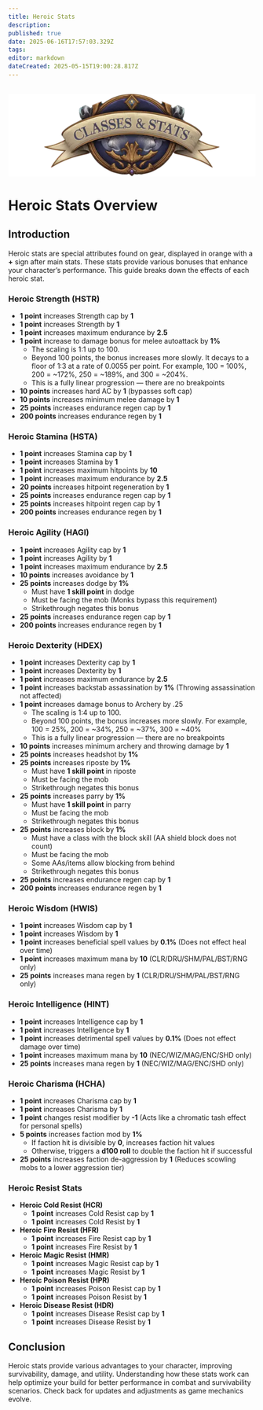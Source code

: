 ```yaml
---
title: Heroic Stats
description: 
published: true
date: 2025-06-16T17:57:03.329Z
tags: 
editor: markdown
dateCreated: 2025-05-15T19:00:28.817Z
---
```


<div class="page-wrapper">
<br>
  <div class="heroic-header-card">
    <img src="/classes-and-abilities/statsandclasses.webp" alt="Heroic Stats Banner" class="heroic-banner">
    <h1>Heroic Stats Overview</h1>
  </div>

  <div class="stat-section">
    <h2>Introduction</h2>
    <p>Heroic stats are special attributes found on gear, displayed in orange with a <strong>+</strong> sign after main stats. These stats provide various bonuses that enhance your character’s performance. This guide breaks down the effects of each heroic stat.</p>
  </div>

  <div class="stat-block">
    <h3>Heroic Strength (HSTR)</h3>
    <ul>
      <li><strong>1 point</strong> increases Strength cap by <strong>1</strong></li>
      <li><strong>1 point</strong> increases Strength by <strong>1</strong></li>
      <li><strong>1 point</strong> increases maximum endurance by <strong>2.5</strong></li>
       <li><strong>1 point</strong> increase to damage bonus for melee autoattack by <strong>1%</strong>
        <ul>
          <li>The scaling is 1:1 up to 100.</li>
          <li>Beyond 100 points, the bonus increases more slowly. It decays to a floor of 1:3 at a rate of 0.0055 per point. For example, 100 = 100%, 200 = ~172%, 250 = ~189%, and 300 = ~204%.</li>
          <li>This is a fully linear progression — there are no breakpoints</li>
        </ul>
      </li>
      <li><strong>10 points</strong> increases hard AC by <strong>1</strong> (bypasses soft cap)</li>
      <li><strong>10 points</strong> increases minimum melee damage by <strong>1</strong></li>
      <li><strong>25 points</strong> increases endurance regen cap by <strong>1</strong></li>
      <li><strong>200 points</strong> increases endurance regen by <strong>1</strong></li>
    </ul>
  </div>

  <div class="stat-block">
    <h3>Heroic Stamina (HSTA)</h3>
    <ul>
      <li><strong>1 point</strong> increases Stamina cap by <strong>1</strong></li>
      <li><strong>1 point</strong> increases Stamina by <strong>1</strong></li>
      <li><strong>1 point</strong> increases maximum hitpoints by <strong>10</strong></li>
      <li><strong>1 point</strong> increases maximum endurance by <strong>2.5</strong></li>
      <li><strong>20 points</strong> increases hitpoint regeneration by <strong>1</strong></li>
      <li><strong>25 points</strong> increases endurance regen cap by <strong>1</strong></li>
      <li><strong>25 points</strong> increases hitpoint regen cap by <strong>1</strong></li>
      <li><strong>200 points</strong> increases endurance regen by <strong>1</strong></li>
    </ul>
  </div>

  <div class="stat-block">
    <h3>Heroic Agility (HAGI)</h3>
    <ul>
      <li><strong>1 point</strong> increases Agility cap by <strong>1</strong></li>
      <li><strong>1 point</strong> increases Agility by <strong>1</strong></li>
      <li><strong>1 point</strong> increases maximum endurance by <strong>2.5</strong></li>
      <li><strong>10 points</strong> increases avoidance by <strong>1</strong></li>
      <li><strong>25 points</strong> increases dodge by <strong>1%</strong>
        <ul>
          <li>Must have <strong>1 skill point</strong> in dodge</li>
          <li>Must be facing the mob (Monks bypass this requirement)</li>
          <li>Strikethrough negates this bonus</li>
        </ul>
      </li>
      <li><strong>25 points</strong> increases endurance regen cap by <strong>1</strong></li>
      <li><strong>200 points</strong> increases endurance regen by <strong>1</strong></li>
    </ul>
  </div>

  <div class="stat-block">
    <h3>Heroic Dexterity (HDEX)</h3>
    <ul>
      <li><strong>1 point</strong> increases Dexterity cap by <strong>1</strong></li>
      <li><strong>1 point</strong> increases Dexterity by <strong>1</strong></li>
      <li><strong>1 point</strong> increases maximum endurance by <strong>2.5</strong></li>
      <li><strong>1 point</strong> increases backstab assassination by <strong>1%</strong> (Throwing assassination not affected)</li>
      <li><strong>1 point</strong> increases damage bonus to Archery by .25
        <ul>
          <li>The scaling is 1:4 up to 100.</li>
          <li>Beyond 100 points, the bonus increases more slowly. For example, 100 = 25%, 200 = ~34%, 250 = ~37%, 300 = ~40%</li>
          <li>This is a fully linear progression — there are no breakpoints</li>
        </ul>
      </li>
      <li><strong>10 points</strong> increases minimum archery and throwing damage by <strong>1</strong></li>
      <li><strong>25 points</strong> increases headshot by <strong>1%</strong></li>
      <li><strong>25 points</strong> increases riposte by <strong>1%</strong>
        <ul>
          <li>Must have <strong>1 skill point</strong> in riposte</li>
          <li>Must be facing the mob</li>
          <li>Strikethrough negates this bonus</li>
        </ul>
      </li>
      <li><strong>25 points</strong> increases parry by <strong>1%</strong>
        <ul>
          <li>Must have <strong>1 skill point</strong> in parry</li>
          <li>Must be facing the mob</li>
          <li>Strikethrough negates this bonus</li>
        </ul>
      </li>
      <li><strong>25 points</strong> increases block by <strong>1%</strong>
        <ul>
          <li>Must have a class with the block skill (AA shield block does not count)</li>
          <li>Must be facing the mob</li>
          <li>Some AAs/items allow blocking from behind</li>
          <li>Strikethrough negates this bonus</li>
        </ul>
      </li>
      <li><strong>25 points</strong> increases endurance regen cap by <strong>1</strong></li>
      <li><strong>200 points</strong> increases endurance regen by <strong>1</strong></li>
    </ul>
  </div>

  <div class="stat-block">
    <h3>Heroic Wisdom (HWIS)</h3>
    <ul>
      <li><strong>1 point</strong> increases Wisdom cap by <strong>1</strong></li>
      <li><strong>1 point</strong> increases Wisdom by <strong>1</strong></li>
<li><strong>1 point</strong>  increases beneficial spell values by <strong>0.1%</strong> (Does not effect heal over time) </li>
      <li><strong>1 point</strong> increases maximum mana by <strong>10</strong> (CLR/DRU/SHM/PAL/BST/RNG only)</li>
      <li><strong>25 points</strong> increases mana regen by <strong>1</strong> (CLR/DRU/SHM/PAL/BST/RNG only)</li>
    </ul>
  </div>

  <div class="stat-block">
    <h3>Heroic Intelligence (HINT)</h3>
    <ul>
      <li><strong>1 point</strong> increases Intelligence cap by <strong>1</strong></li>
      <li><strong>1 point</strong> increases Intelligence by <strong>1</strong></li>
<li><strong>1 point</strong>  increases detrimental spell values by <strong>0.1%</strong> (Does not effect damage over time) </li>
      <li><strong>1 point</strong> increases maximum mana by <strong>10</strong> (NEC/WIZ/MAG/ENC/SHD only)</li>
      <li><strong>25 points</strong> increases mana regen by <strong>1</strong> (NEC/WIZ/MAG/ENC/SHD only)</li>
  <!--    <li><strong>100 points</strong> increases detrimental spell values by <strong>1%</strong></li> -->
    </ul>
  </div>

  <div class="stat-block">
    <h3>Heroic Charisma (HCHA)</h3>
    <ul>
      <li><strong>1 point</strong> increases Charisma cap by <strong>1</strong></li>
      <li><strong>1 point</strong> increases Charisma by <strong>1</strong></li>
      <li><strong>1 point</strong> changes resist modifier by <strong>-1</strong> (Acts like a chromatic tash effect for personal spells)</li>
      <li><strong>5 points</strong> increases faction mod by <strong>1%</strong>
        <ul>
          <li>If faction hit is divisible by <strong>0</strong>, increases faction hit values</li>
          <li>Otherwise, triggers a <strong>d100 roll</strong> to double the faction hit if successful</li>
        </ul>
      </li>
      <li><strong>25 points</strong> increases faction de-aggression by <strong>1</strong> (Reduces scowling mobs to a lower aggression tier)</li>
    </ul>
  </div>

  <div class="stat-block">
    <h3>Heroic Resist Stats</h3>
    <ul>
      <li><strong>Heroic Cold Resist (HCR)</strong>
        <ul>
          <li><strong>1 point</strong> increases Cold Resist cap by <strong>1</strong></li>
          <li><strong>1 point</strong> increases Cold Resist by <strong>1</strong></li>
        </ul>
      </li>
      <li><strong>Heroic Fire Resist (HFR)</strong>
        <ul>
          <li><strong>1 point</strong> increases Fire Resist cap by <strong>1</strong></li>
          <li><strong>1 point</strong> increases Fire Resist by <strong>1</strong></li>
        </ul>
      </li>
      <li><strong>Heroic Magic Resist (HMR)</strong>
        <ul>
          <li><strong>1 point</strong> increases Magic Resist cap by <strong>1</strong></li>
          <li><strong>1 point</strong> increases Magic Resist by <strong>1</strong></li>
        </ul>
      </li>
      <li><strong>Heroic Poison Resist (HPR)</strong>
        <ul>
          <li><strong>1 point</strong> increases Poison Resist cap by <strong>1</strong></li>
          <li><strong>1 point</strong> increases Poison Resist by <strong>1</strong></li>
        </ul>
      </li>
      <li><strong>Heroic Disease Resist (HDR)</strong>
        <ul>
          <li><strong>1 point</strong> increases Disease Resist cap by <strong>1</strong></li>
          <li><strong>1 point</strong> increases Disease Resist by <strong>1</strong></li>
        </ul>
      </li>
    </ul>
  </div>

  <div class="stat-section">
    <h2>Conclusion</h2>
    <p>Heroic stats provide various advantages to your character, improving survivability, damage, and utility. Understanding how these stats work can help optimize your build for better performance in combat and survivability scenarios. Check back for updates and adjustments as game mechanics evolve.</p>
  </div>
</div>
